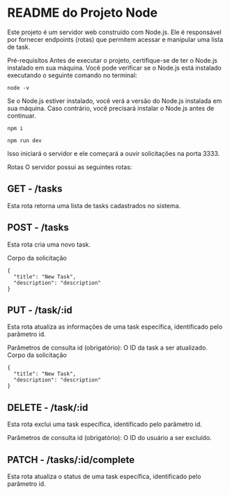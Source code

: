 # README do Projeto Node

Este projeto é um servidor web construído com Node.js. Ele é responsável por fornecer endpoints (rotas) que permitem acessar e manipular uma lista de task.

Pré-requisitos
Antes de executar o projeto, certifique-se de ter o Node.js instalado em sua máquina. Você pode verificar se o Node.js está instalado executando o seguinte comando no terminal:

```shell
node -v
```

Se o Node.js estiver instalado, você verá a versão do Node.js instalada em sua máquina. Caso contrário, você precisará instalar o Node.js antes de continuar.

```shell
npm i

npm run dev
```

Isso iniciará o servidor e ele começará a ouvir solicitações na porta 3333.

Rotas
O servidor possui as seguintes rotas:

## GET - /tasks

Esta rota retorna uma lista de tasks cadastrados no sistema.

## POST - /tasks

Esta rota cria uma novo task.

Corpo da solicitação

```Copy code
{
  "title": "New Task",
  "description": "description"
}
```

## PUT - /task/:id

Esta rota atualiza as informações de uma task específica, identificado pelo parâmetro id.

Parâmetros de consulta
id (obrigatório): O ID da task a ser atualizado.
Corpo da solicitação

```
{
  "title": "New Task",
  "description": "description"
}
```

## DELETE - /task/:id

Esta rota exclui uma task específica, identificado pelo parâmetro id.

Parâmetros de consulta
id (obrigatório): O ID do usuário a ser excluído.

## PATCH - /tasks/:id/complete

Esta rota atualiza o status de uma task específica, identificado pelo parâmetro id.
